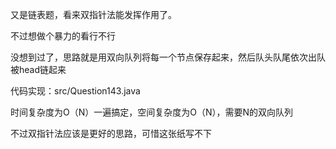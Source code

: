 又是链表题，看来双指针法能发挥作用了。

不过想做个暴力的看行不行

没想到过了，思路就是用双向队列将每一个节点保存起来，然后队头队尾依次出队被head链起来

代码实现：src/Question143.java

时间复杂度为O（N）一遍搞定，空间复杂度为O（N），需要N的双向队列

不过双指针法应该是更好的思路，可惜这张纸写不下